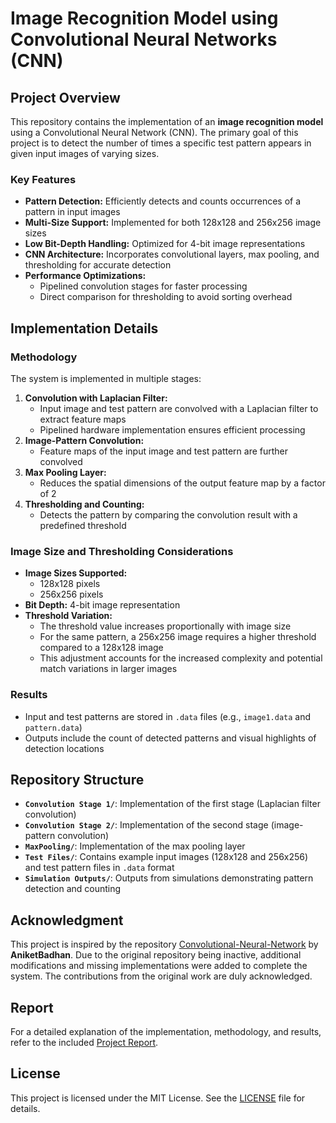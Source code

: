 # Image Recognition Model using Convolutional Neural Networks (CNN) 

## Project Overview 
This repository contains the implementation of an **image recognition model** using a Convolutional Neural Network (CNN). The primary goal of this project is to detect the number of times a specific test pattern appears in given input images of varying sizes. 

### Key Features 
- **Pattern Detection:** Efficiently detects and counts occurrences of a pattern in input images
- **Multi-Size Support:** Implemented for both 128x128 and 256x256 image sizes
- **Low Bit-Depth Handling:** Optimized for 4-bit image representations
- **CNN Architecture:** Incorporates convolutional layers, max pooling, and thresholding for accurate detection
- **Performance Optimizations:** 
  - Pipelined convolution stages for faster processing
  - Direct comparison for thresholding to avoid sorting overhead

## Implementation Details 

### Methodology 
The system is implemented in multiple stages: 
1. **Convolution with Laplacian Filter:** 
   - Input image and test pattern are convolved with a Laplacian filter to extract feature maps
   - Pipelined hardware implementation ensures efficient processing
2. **Image-Pattern Convolution:** 
   - Feature maps of the input image and test pattern are further convolved
3. **Max Pooling Layer:** 
   - Reduces the spatial dimensions of the output feature map by a factor of 2
4. **Thresholding and Counting:** 
   - Detects the pattern by comparing the convolution result with a predefined threshold

### Image Size and Thresholding Considerations
- **Image Sizes Supported:** 
  - 128x128 pixels
  - 256x256 pixels
- **Bit Depth:** 4-bit image representation
- **Threshold Variation:** 
  - The threshold value increases proportionally with image size
  - For the same pattern, a 256x256 image requires a higher threshold compared to a 128x128 image
  - This adjustment accounts for the increased complexity and potential match variations in larger images

### Results 
- Input and test patterns are stored in `.data` files (e.g., `image1.data` and `pattern.data`)
- Outputs include the count of detected patterns and visual highlights of detection locations

## Repository Structure 
- **`Convolution Stage 1/`**: Implementation of the first stage (Laplacian filter convolution)
- **`Convolution Stage 2/`**: Implementation of the second stage (image-pattern convolution)
- **`MaxPooling/`**: Implementation of the max pooling layer
- **`Test Files/`**: Contains example input images (128x128 and 256x256) and test pattern files in `.data` format
- **`Simulation Outputs/`**: Outputs from simulations demonstrating pattern detection and counting


## Acknowledgment 
This project is inspired by the repository [Convolutional-Neural-Network](https://github.com/AniketBadhan/Convolutional-Neural-Network) by **AniketBadhan**. Due to the original repository being inactive, additional modifications and missing implementations were added to complete the system. The contributions from the original work are duly acknowledged. 

## Report 
For a detailed explanation of the implementation, methodology, and results, refer to the included [Project Report](https://github.com/AniketBadhan/Convolutional-Neural-Network/blob/master/CNN%20Project%20Report.pdf). 

## License 
This project is licensed under the MIT License. See the [LICENSE](./LICENSE) file for details.
